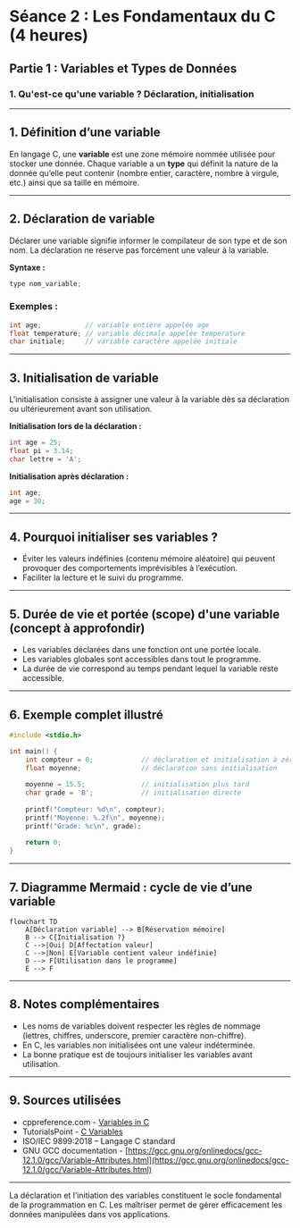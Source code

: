 # Séance 2 : Les Fondamentaux du C (4 heures)

## Partie 1 : Variables et Types de Données

### 1. Qu'est-ce qu'une variable ? Déclaration, initialisation

---

## 1. Définition d’une variable

En langage C, une **variable** est une zone mémoire nommée utilisée pour stocker une donnée. Chaque variable a un **type** qui définit la nature de la donnée qu’elle peut contenir (nombre entier, caractère, nombre à virgule, etc.) ainsi que sa taille en mémoire.

---

## 2. Déclaration de variable

Déclarer une variable signifie informer le compilateur de son type et de son nom. La déclaration ne réserve pas forcément une valeur à la variable.

**Syntaxe :**

```c
type nom_variable;
```

### Exemples :

```c
int age;           // variable entière appelée age
float temperature; // variable décimale appelée temperature
char initiale;     // variable caractère appelée initiale
```

---

## 3. Initialisation de variable

L'initialisation consiste à assigner une valeur à la variable dès sa déclaration ou ultérieurement avant son utilisation.

**Initialisation lors de la déclaration :**

```c
int age = 25;
float pi = 3.14;
char lettre = 'A';
```

**Initialisation après déclaration :**

```c
int age;
age = 30;
```

---

## 4. Pourquoi initialiser ses variables ?

- Éviter les valeurs indéfinies (contenu mémoire aléatoire) qui peuvent provoquer des comportements imprévisibles à l’exécution.
- Faciliter la lecture et le suivi du programme.

---

## 5. Durée de vie et portée (scope) d'une variable (concept à approfondir)

- Les variables déclarées dans une fonction ont une portée locale.
- Les variables globales sont accessibles dans tout le programme.
- La durée de vie correspond au temps pendant lequel la variable reste accessible.

---

## 6. Exemple complet illustré

```c
#include <stdio.h>

int main() {
    int compteur = 0;            // déclaration et initialisation à zéro
    float moyenne;               // déclaration sans initialisation
    
    moyenne = 15.5;              // initialisation plus tard
    char grade = 'B';            // initialisation directe
    
    printf("Compteur: %d\n", compteur);
    printf("Moyenne: %.2f\n", moyenne);
    printf("Grade: %c\n", grade);
    
    return 0;
}
```

---

## 7. Diagramme Mermaid : cycle de vie d’une variable

```mermaid
flowchart TD
    A[Déclaration variable] --> B[Réservation mémoire]
    B --> C{Initialisation ?}
    C -->|Oui| D[Affectation valeur]
    C -->|Non| E[Variable contient valeur indéfinie]
    D --> F[Utilisation dans le programme]
    E --> F
```

---

## 8. Notes complémentaires

- Les noms de variables doivent respecter les règles de nommage (lettres, chiffres, underscore, premier caractère non-chiffre).
- En C, les variables non initialisées ont une valeur indéterminée.
- La bonne pratique est de toujours initialiser les variables avant utilisation.

---

## 9. Sources utilisées

- cppreference.com - [Variables in C](https://en.cppreference.com/w/c/language/variable)  
- TutorialsPoint - [C Variables](https://www.tutorialspoint.com/cprogramming/c_variables.htm)  
- ISO/IEC 9899:2018 – Langage C standard  
- GNU GCC documentation - [https://gcc.gnu.org/onlinedocs/gcc-12.1.0/gcc/Variable-Attributes.html](https://gcc.gnu.org/onlinedocs/gcc-12.1.0/gcc/Variable-Attributes.html)  

---

La déclaration et l’initiation des variables constituent le socle fondamental de la programmation en C. Les maîtriser permet de gérer efficacement les données manipulées dans vos applications.